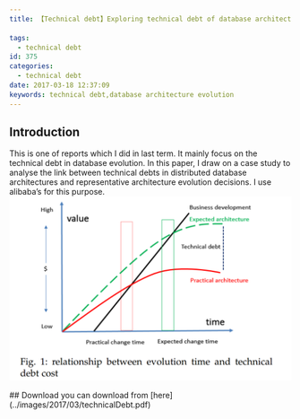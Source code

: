 ```yaml
---
title: 【Technical debt】Exploring technical debt of database architecture evolution

tags:
  - technical debt
id: 375
categories:
  - technical debt
date: 2017-03-18 12:37:09
keywords: technical debt,database architecture evolution
---
```


## Introduction

This is one of reports which I did in last term. It mainly focus on the technical debt in database evolution.
In this paper, I draw on a case study to analyse the link between technical debts in distributed database architectures and representative architecture evolution decisions. I use alibaba’s for this purpose.
![](../images/2017/03/technicalDebt_1.jpg?)
<!--more-->
<object classid="clsid:CA8A9780-280D-11CF-A24D-444553540000" width="900" height="1000" border="0">  
    <param name="_Version" value="65539">  
    <param name="_ExtentX" value="20108">  
    <param name="_ExtentY" value="10866">  
    <param name="_StockProps" value="0">  
    <param name="SRC" value="pdf/test.pdf">  
    <object data="../images/2017/03/technicalDebt.pdf" type="application/pdf" width="900" height="1000">   
    </object>  
</object>
## Download
you can download from [here](../images/2017/03/technicalDebt.pdf)






